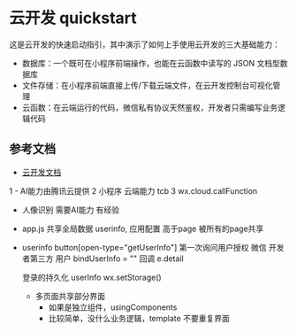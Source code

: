 # 云开发 quickstart

这是云开发的快速启动指引，其中演示了如何上手使用云开发的三大基础能力：

- 数据库：一个既可在小程序前端操作，也能在云函数中读写的 JSON 文档型数据库
- 文件存储：在小程序前端直接上传/下载云端文件，在云开发控制台可视化管理
- 云函数：在云端运行的代码，微信私有协议天然鉴权，开发者只需编写业务逻辑代码

## 参考文档

- [云开发文档](https://developers.weixin.qq.com/miniprogram/dev/wxcloud/basis/getting-started.html)

1 - AI能力由腾讯云提供
2   小程序  云端能力  tcb
3   wx.cloud.callFunction
  - 人像识别 需要AI能力
    有经验

  - app.js 共享全局数据
    userinfo, 应用配置
    高于page 被所有的page共享
  - userinfo
    button[open-type="getUserInfo"]
    第一次询问用户授权
    微信  开发者第三方  用户
    bindUserInfo = "" 回调   e.detail

    登录的持久化  userInfo  wx.setStorage()

    - 多页面共享部分界面
      - 如果是独立组件，usingComponents
      - 比较简单，没什么业务逻辑，template 不要重复界面
      <import src=""/>
      <template is="" data=""/>
      - 样式怎么办